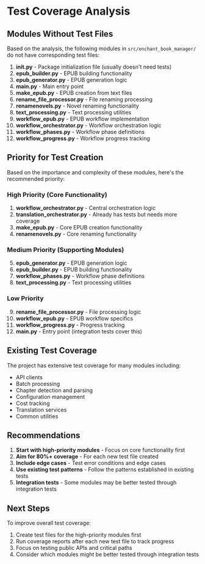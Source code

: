 # Test Coverage Analysis

## Modules Without Test Files

Based on the analysis, the following modules in `src/enchant_book_manager/` do not have corresponding test files:

1. **__init__.py** - Package initialization file (usually doesn't need tests)
2. **epub_builder.py** - EPUB building functionality
3. **epub_generator.py** - EPUB generation logic
4. **main.py** - Main entry point
5. **make_epub.py** - EPUB creation from text files
6. **rename_file_processor.py** - File renaming processing
7. **renamenovels.py** - Novel renaming functionality
8. **text_processing.py** - Text processing utilities
9. **workflow_epub.py** - EPUB workflow implementation
10. **workflow_orchestrator.py** - Workflow orchestration logic
11. **workflow_phases.py** - Workflow phase definitions
12. **workflow_progress.py** - Workflow progress tracking

## Priority for Test Creation

Based on the importance and complexity of these modules, here's the recommended priority:

### High Priority (Core Functionality)
1. **workflow_orchestrator.py** - Central orchestration logic
2. **translation_orchestrator.py** - Already has tests but needs more coverage
3. **make_epub.py** - Core EPUB creation functionality
4. **renamenovels.py** - Core renaming functionality

### Medium Priority (Supporting Modules)
5. **epub_generator.py** - EPUB generation logic
6. **epub_builder.py** - EPUB building functionality
7. **workflow_phases.py** - Workflow phase definitions
8. **text_processing.py** - Text processing utilities

### Low Priority
9. **rename_file_processor.py** - File processing logic
10. **workflow_epub.py** - EPUB workflow specifics
11. **workflow_progress.py** - Progress tracking
12. **main.py** - Entry point (integration tests cover this)

## Existing Test Coverage

The project has extensive test coverage for many modules including:
- API clients
- Batch processing
- Chapter detection and parsing
- Configuration management
- Cost tracking
- Translation services
- Common utilities

## Recommendations

1. **Start with high-priority modules** - Focus on core functionality first
2. **Aim for 80%+ coverage** - For each new test file created
3. **Include edge cases** - Test error conditions and edge cases
4. **Use existing test patterns** - Follow the patterns established in existing tests
5. **Integration tests** - Some modules may be better tested through integration tests

## Next Steps

To improve overall test coverage:
1. Create test files for the high-priority modules first
2. Run coverage reports after each new test file to track progress
3. Focus on testing public APIs and critical paths
4. Consider which modules might be better tested through integration tests